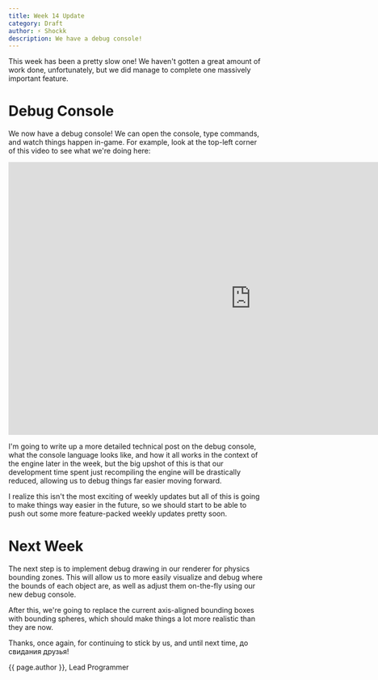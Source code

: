 ```yaml
---
title: Week 14 Update
category: Draft
author: ⚡ Shockk
description: We have a debug console!
---
```


This week has been a pretty slow one! We haven't gotten a great amount of work done, unfortunately, but we did manage to complete one massively important feature.

# Debug Console

We now have a debug console! We can open the console, type commands, and watch things happen in-game. For example, look at the top-left corner of this video to see what we're doing here:

<div class="responsive-embed widescreen">
	<iframe width="960" height="540" src="https://www.youtube.com/embed/ZCihQeTDZrY" frameborder="0" allowfullscreen></iframe>
</div>

I'm going to write up a more detailed technical post on the debug console, what the console language looks like, and how it all works in the context of the engine later in the week, but the big upshot of this is that our development time spent just recompiling the engine will be drastically reduced, allowing us to debug things far easier moving forward.

I realize this isn't the most exciting of weekly updates but all of this is going to make things way easier in the future, so we should start to be able to push out some more feature-packed weekly updates pretty soon.

# Next Week

The next step is to implement debug drawing in our renderer for physics bounding zones. This will allow us to more easily visualize and debug where the bounds of each object are, as well as adjust them on-the-fly using our new debug console.

After this, we're going to replace the current axis-aligned bounding boxes with bounding spheres, which should make things a lot more realistic than they are now.

Thanks, once again, for continuing to stick by us, and until next time, до свидания друзья!

{{ page.author }}, Lead Programmer
